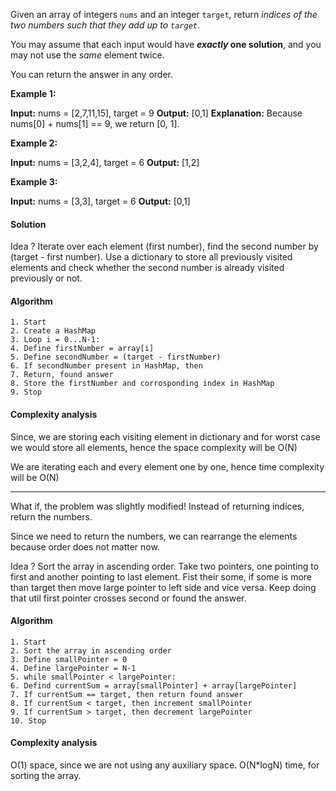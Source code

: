 Given an array of integers `nums` and an integer `target`, return _indices of the two numbers such that they add up to `target`_.

You may assume that each input would have **_exactly_ one solution**, and you may not use the _same_ element twice.

You can return the answer in any order.

**Example 1:**

**Input:** nums = [2,7,11,15], target = 9
**Output:** [0,1]
**Explanation:** Because nums[0] + nums[1] == 9, we return [0, 1].

**Example 2:**

**Input:** nums = [3,2,4], target = 6
**Output:** [1,2]

**Example 3:**

**Input:** nums = [3,3], target = 6
**Output:** [0,1]

#### Solution

Idea ?
Iterate over each element (first number), find the second number by (target - first number). Use a dictionary to store all previously visited elements and check whether the second number is already visited previously or not.

#### Algorithm

```
1. Start
2. Create a HashMap
3. Loop i = 0...N-1:
4. Define firstNumber = array[i]
5. Define secondNumber = (target - firstNumber)
6. If secondNumber present in HashMap, then
7. Return, found answer
8. Store the firstNumber and corrosponding index in HashMap
9. Stop
```

#### Complexity analysis

Since, we are storing each visiting element in dictionary and for worst case we would store all elements, hence the space complexity will be O(N)

We are iterating each and every element one by one, hence time complexity will be O(N)

------

What if, the problem was slightly modified!
Instead of returning indices, return the numbers.

Since we need to return the numbers, we can rearrange the elements because order does not matter now.

Idea ?
Sort the array in ascending order. Take two pointers, one pointing to first and another pointing to last element. Fist their some, if some is more than target then move large pointer to left side and vice versa. Keep doing that util first pointer crosses second or found the answer.

#### Algorithm

```
1. Start
2. Sort the array in ascending order
3. Define smallPointer = 0
4. Define largePointer = N-1
5. while smallPointer < largePointer:
6. Defind currentSum = array[smallPointer] + array[largePointer]
7. If currentSum == target, then return found answer
8. If currentSum < target, then increment smallPointer
9. If currentSum > target, then decrement largePointer
10. Stop
```

#### Complexity analysis

O(1) space, since we are not using any auxiliary space.
O(N*logN) time, for sorting the array.